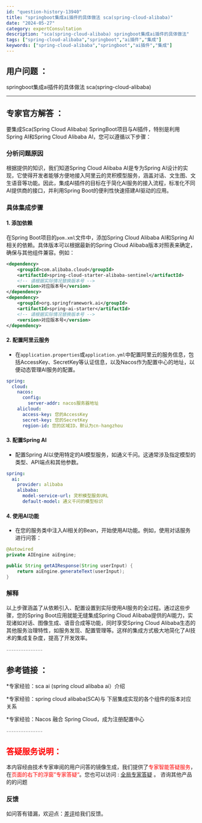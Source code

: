 ```yaml
---
id: "question-history-13940"
title: "springboot集成ai插件的具体做法 sca(spring-cloud-alibaba)"
date: "2024-05-27"
category: expertConsultation
description: "sca(spring-cloud-alibaba) springboot集成ai插件的具体做法"
tags: ["spring-cloud-alibaba","springboot","ai插件","集成"]
keywords: ["spring-cloud-alibaba","springboot","ai插件","集成"]
---
```


## 用户问题 ： 
 springboot集成ai插件的具体做法 sca(spring-cloud-alibaba) 

---------------
## 专家官方解答 ：

要集成Sca(Spring Cloud Alibaba) SpringBoot项目与AI插件，特别是利用Spring AI和Spring Cloud Alibaba AI，您可以遵循以下步骤：

### 分析问题原因
根据提供的知识，我们知道Spring Cloud Alibaba AI是专为Spring AI设计的实现，它使得开发者能够方便地接入阿里云的灵积模型服务，涵盖对话、文生图、文生语音等功能。因此，集成AI插件的目标在于简化AI服务的接入流程，标准化不同AI提供商的接口，并利用Spring Boot的便利性快速搭建AI驱动的应用。

### 具体集成步骤

#### 1. 添加依赖
在Spring Boot项目的`pom.xml`文件中，添加Spring Cloud Alibaba AI和Spring AI相关的依赖。具体版本可以根据最新的Spring Cloud Alibaba版本对照表来确定，确保与其他组件兼容。例如：

```xml
<dependency>
    <groupId>com.alibaba.cloud</groupId>
    <artifactId>spring-cloud-starter-alibaba-sentinel</artifactId>
    <!-- 请根据实际情况替换版本号 -->
    <version>对应版本号</version>
</dependency>
<dependency>
    <groupId>org.springframework.ai</groupId>
    <artifactId>spring-ai-starter</artifactId>
    <!-- 请根据实际情况替换版本号 -->
    <version>对应版本号</version>
</dependency>
```

#### 2. 配置阿里云服务
- 在`application.properties`或`application.yml`中配置阿里云的服务信息，包括AccessKey、SecretKey等认证信息，以及Nacos作为配置中心的地址，以便动态管理AI服务的配置。

```yaml
spring:
  cloud:
    nacos:
      config:
        server-addr: nacos服务器地址
    alicloud:
      access-key: 您的AccessKey
      secret-key: 您的SecretKey
      region-id: 您的区域ID，默认为cn-hangzhou
```

#### 3. 配置Spring AI
- 配置Spring AI以使用特定的AI模型服务，如通义千问。这通常涉及指定模型的类型、API端点和其他参数。

```yaml
spring:
  ai:
    provider: alibaba
    alibaba:
      model-service-url: 灵积模型服务URL
      default-model: 通义千问的模型标识
```

#### 4. 使用AI功能
- 在您的服务类中注入AI相关的Bean，开始使用AI功能。例如，使用对话服务进行问答：

```java
@Autowired
private AIEngine aiEngine;

public String getAIResponse(String userInput) {
    return aiEngine.generateText(userInput);
}
```

### 解释
以上步骤涵盖了从依赖引入、配置设置到实际使用AI服务的全过程。通过这些步骤，您的Spring Boot应用就能无缝集成Spring Cloud Alibaba提供的AI能力，实现诸如对话、图像生成、语音合成等功能，同时享受Spring Cloud Alibaba生态的其他服务治理特性，如服务发现、配置管理等。这样的集成方式极大地简化了AI技术的集成复杂度，提高了开发效率。


<font color="#949494">---------------</font> 


## 参考链接 ：

*专家经验：sca ai (spring cloud alibaba ai）介绍 
 
 *专家经验：spring cloud alibaba(SCA)与 下层集成实现的各个组件的版本对应关系 
 
 *专家经验：Nacos 融合 Spring Cloud，成为注册配置中心 


 <font color="#949494">---------------</font> 
 


## <font color="#FF0000">答疑服务说明：</font> 

本内容经由技术专家审阅的用户问答的镜像生成，我们提供了<font color="#FF0000">专家智能答疑服务</font>，在<font color="#FF0000">页面的右下的浮窗”专家答疑“</font>。您也可以访问 : [全局专家答疑](https://opensource.alibaba.com/chatBot) 。 咨询其他产品的的问题

### 反馈
如问答有错漏，欢迎点：[差评](https://ai.nacos.io/user/feedbackByEnhancerGradePOJOID?enhancerGradePOJOId=14619)给我们反馈。
